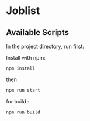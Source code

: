 # Joblist

## Available Scripts

In the project directory, run first:

Install with npm:

```bash
npm install
```

then 

```bash
npm run start
```

for build : 

```bash
npm run build
```
